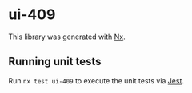 # ui-409

This library was generated with [Nx](https://nx.dev).

## Running unit tests

Run `nx test ui-409` to execute the unit tests via [Jest](https://jestjs.io).
